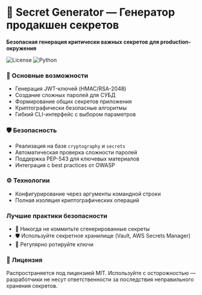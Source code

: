 # 🔐 Secret Generator — Генератор продакшен секретов

**Безопасная генерация критически важных секретов для production-окружения**

<!-- ![CI/CD](https://img.shields.io/badge/CI%2FCD-GitHub_Actions-blue) -->
![License](https://img.shields.io/badge/License-MIT-green)
![Python](https://img.shields.io/badge/Python-3.8%2B-blueviolet)

### 🚀 Основные возможности
- Генерация JWT-ключей (HMAC/RSA-2048)
- Создание сложных паролей для СУБД
- Формирование общих секретов приложения
- Криптографически безопасные алгоритмы
- Гибкий CLI-интерфейс с выбором параметров

### 🛡️ Безопасность
- Реализация на базе `cryptography` и `secrets`
- Автоматическая проверка сложности паролей
- Поддержка PEP-543 для ключевых материалов
- Интеграция с best practices от OWASP

### ⚙️ Технологии
<!-- - Модульная архитектура (CLI/Generators/Validators) -->
<!-- - Поддержка PEM/DER форматов ключей -->
- Конфигурирование через аргументы командной строки
- Полная изоляция криптографических операций

### Лучшие практики безопасности
- 🔑 Никогда не коммитьте сгенерированные секреты
- 🛡️ Используйте секретное хранилище (Vault, AWS Secrets Manager)
- 🔄 Регулярно ротируйте ключи

<!-- ### 🧪 Разработка -->
<!-- - Юнит-тесты с покрытием >90% -->
<!-- - Автоматизированные security audits -->
<!-- - Поддержка Python 3.8+ -->
<!-- - CI/CD через GitHub Actions -->
<!-- - Pre-commit хуки для линтинга -->

### 📜 Лицензия
Распространяется под лицензией MIT. Используйте с осторожностью — разработчики не несут ответственности за последствия неправильного хранения секретов.